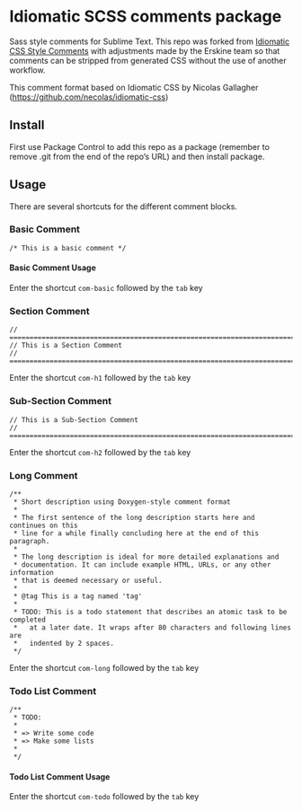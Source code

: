 Idiomatic SCSS comments package
===============================================

Sass style comments for Sublime Text. This repo was forked from [Idiomatic CSS Style Comments](https://github.com/erskinedesign/Idiomatic-CSS-Comments-Snippets) with adjustments made by the Erskine team so that comments can be stripped from generated CSS without the use of another workflow.

This comment format based on Idiomatic CSS by Nicolas Gallagher (https://github.com/necolas/idiomatic-css)



## Install

First use Package Control to add this repo as a package (remember to remove .git from the end of the repo’s URL) and then install package. 

## Usage

There are several shortcuts for the different comment blocks.

### Basic Comment

	/* This is a basic comment */

#### Basic Comment Usage

Enter the shortcut `com-basic` followed by the `tab` key

### Section Comment

	// ==========================================================================
   	// This is a Section Comment
    // ========================================================================== 

Enter the shortcut `com-h1` followed by the `tab` key

### Sub-Section Comment

   	// This is a Sub-Section Comment
    // ========================================================================== 

Enter the shortcut `com-h2` followed by the `tab` key

### Long Comment

	/**
	 * Short description using Doxygen-style comment format
	 *
	 * The first sentence of the long description starts here and continues on this
	 * line for a while finally concluding here at the end of this paragraph.
	 *
	 * The long description is ideal for more detailed explanations and
	 * documentation. It can include example HTML, URLs, or any other information
	 * that is deemed necessary or useful.
	 *
	 * @tag This is a tag named 'tag'
	 *
	 * TODO: This is a todo statement that describes an atomic task to be completed
	 *   at a later date. It wraps after 80 characters and following lines are
	 *   indented by 2 spaces.
	 */


Enter the shortcut `com-long` followed by the `tab` key

### Todo List Comment

	/**
	 * TODO:
	 *
	 * => Write some code
	 * => Make some lists
	 *
	 */

#### Todo List Comment Usage

Enter the shortcut `com-todo` followed by the `tab` key
